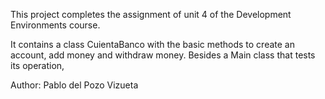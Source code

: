 This project completes the assignment of unit 4 of the Development Environments course.

It contains a class CuientaBanco with the basic methods to create an account, add money and withdraw money.
Besides a Main class that tests its operation,

Author: Pablo del Pozo Vizueta
